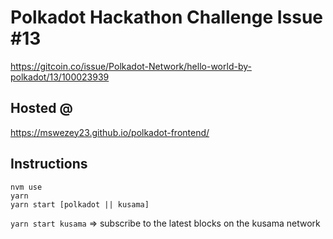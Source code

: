 # Polkadot Hackathon Challenge Issue #13
https://gitcoin.co/issue/Polkadot-Network/hello-world-by-polkadot/13/100023939

## Hosted @
https://mswezey23.github.io/polkadot-frontend/

## Instructions
```
nvm use
yarn
yarn start [polkadot || kusama]
```

`yarn start kusama` => subscribe to the latest blocks on the kusama network